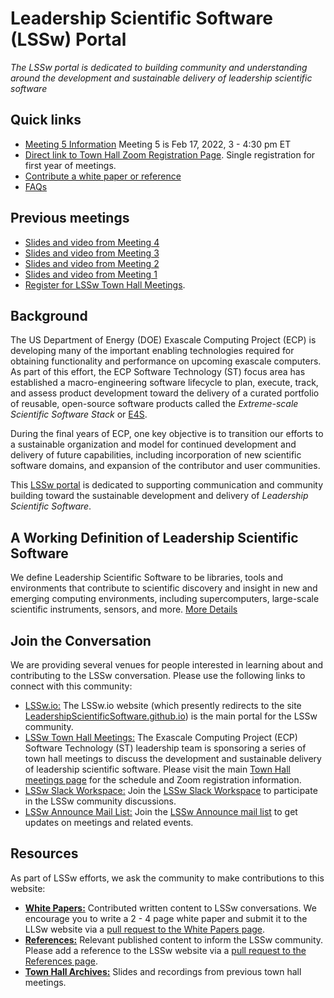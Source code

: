 # Leadership Scientific Software (LSSw) Portal

*The LSSw portal is dedicated to building community and understanding around the development and sustainable delivery of leadership scientific software*

## Quick links
- [Meeting 5 Information](Meeting5.md) Meeting 5 is Feb 17, 2022, 3 - 4:30 pm ET
- [Direct link to Town Hall Zoom Registration Page](https://exascaleproject.zoomgov.com/meeting/register/vJIsdO6oqzItGmIj7DFqqd3apnZ3EGwH0xM).  Single registration for first year of meetings.
- [Contribute a white paper or reference](Contribute.md)
- [FAQs](FAQ.md)

## Previous meetings
- [Slides and video from Meeting 4](Meeting4.md)
- [Slides and video from Meeting 3](Meeting3.md)
- [Slides and video from Meeting 2](Meeting2.md)
- [Slides and video from Meeting 1](Meeting1.md)
- [Register for LSSw Town Hall Meetings](LSSwTownHalls.md).  
 
## Background
The US Department of Energy (DOE) Exascale Computing Project (ECP) is developing many of the important enabling technologies required for obtaining functionality and performance on upcoming exascale computers.  As part of this effort, the ECP Software Technology (ST) focus area has established a macro-engineering software lifecycle to plan, execute, track, and assess product development toward the delivery of a curated portfolio of reusable, open-source software products called the *Extreme-scale Scientific Software Stack* or [E4S](https://e4s.io).

During the final years of ECP, one key objective is to transition our efforts to a sustainable organization and model for continued development and delivery of future capabilities, including incorporation of new scientific software domains, and expansion of the contributor and user communities. 

This [LSSw portal](https://lssw.io) is dedicated to supporting communication and community building toward the sustainable development and delivery of *Leadership Scientific Software*.

## A Working Definition of Leadership Scientific Software
We define Leadership Scientific Software to be libraries, tools and environments that contribute to scientific discovery and insight in new and emerging computing environments, including supercomputers, large-scale scientific instruments, sensors, and more. [More Details](LeadershipDefinition.md)

## Join the Conversation
We are providing several venues for people interested in learning about and contributing to the LSSw conversation.  Please use the following links to connect with this community:
- [LSSw.io:](https://lssw.io) The LSSw.io website (which presently redirects to the site [LeadershipScientificSoftware.github.io](https://leadershipscientificsoftware.github.io/)) is the main portal for the LSSw community.
- [LSSw Town Hall Meetings:](LSSwTownHalls.md)  The Exascale Computing Project (ECP) Software Technology (ST) leadership team is sponsoring a series of town hall meetings to discuss the development and sustainable delivery of leadership scientific software. Please visit the main [Town Hall meetings page](LSSwTownHalls.md) for the schedule and Zoom registration information.
- [LSSw Slack Workspace:](https://join.slack.com/t/lsswworkspace/shared_invite/zt-v1idgwld-9tp8DvSJzj2vP3NmDbyjdw) Join the [LSSw Slack Workspace](https://join.slack.com/t/lsswworkspace/shared_invite/zt-v1idgwld-9tp8DvSJzj2vP3NmDbyjdw) to participate in the LSSw community discussions.
- [LSSw Announce Mail List:](https://lssw.io/mailman/listinfo/announce_lssw.io) Join the [LSSw Announce mail list](https://lssw.io/mailman/listinfo/announce_lssw.io) to get updates on meetings and related events.

## Resources
As part of LSSw efforts, we ask the community to make contributions to this website:
- **[White Papers:](WhitePapers/WhitePaperList.md)** Contributed written content to LSSw conversations. We encourage you to write a 2 - 4 page white paper and submit it to the LLSw website via a [pull request to the White Papers page](WhitePapers/WhitePaperList.md).
- **[References:](References/ReferenceList.md)** Relevant published content to inform the LSSw community. Please add a reference to the LSSw website via a [pull request to the References page](References/ReferenceList.md).
- **[Town Hall Archives:](TownHallArchives/TownHallArchiveList.md)** Slides and recordings from previous town hall meetings.